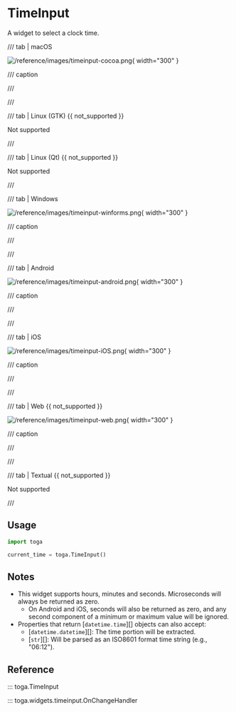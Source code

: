 # TimeInput

A widget to select a clock time.

/// tab | macOS

![/reference/images/timeinput-cocoa.png](/reference/images/timeinput-cocoa.png){ width="300" }

/// caption

///

<!-- TODO: Update alt text -->

///

/// tab | Linux (GTK) {{ not_supported }}

Not supported

///

/// tab | Linux (Qt) {{ not_supported }}

Not supported

///

/// tab | Windows

![/reference/images/timeinput-winforms.png](/reference/images/timeinput-winforms.png){ width="300" }

/// caption

///

<!-- TODO: Update alt text -->

///

/// tab | Android

![/reference/images/timeinput-android.png](/reference/images/timeinput-android.png){ width="300" }

/// caption

///

<!-- TODO: Update alt text -->

///

/// tab | iOS

![/reference/images/timeinput-iOS.png](/reference/images/timeinput-iOS.png){ width="300" }

/// caption

///

<!-- TODO: Update alt text -->

///

/// tab | Web {{ not_supported }}

![/reference/images/timeinput-web.png](/reference/images/timeinput-web.png){ width="300" }

/// caption

///

<!-- TODO: Update alt text -->

///

/// tab | Textual {{ not_supported }}

Not supported

///

## Usage

```python
import toga

current_time = toga.TimeInput()
```

## Notes

- This widget supports hours, minutes and seconds. Microseconds will always be returned as zero.
  - On Android and iOS, seconds will also be returned as zero, and any second component of a minimum or maximum value will be ignored.
- Properties that return [`datetime.time`][] objects can also accept:
  - [`datetime.datetime`][]: The time portion will be extracted.
  - [`str`][]: Will be parsed as an ISO8601 format time string (e.g., "06:12").

## Reference

::: toga.TimeInput

::: toga.widgets.timeinput.OnChangeHandler
